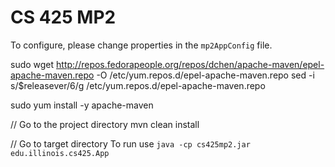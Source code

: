 # CS 425 MP2

To configure, please change properties in the `mp2AppConfig` file.

 sudo wget http://repos.fedorapeople.org/repos/dchen/apache-maven/epel-apache-maven.repo -O /etc/yum.repos.d/epel-apache-maven.repo
 sed -i s/\$releasever/6/g /etc/yum.repos.d/epel-apache-maven.repo
 
 sudo yum install -y apache-maven
 
 
 // Go to the project directory
 mvn clean install
 
 // Go to target directory
To run use `java -cp cs425mp2.jar edu.illinois.cs425.App`
